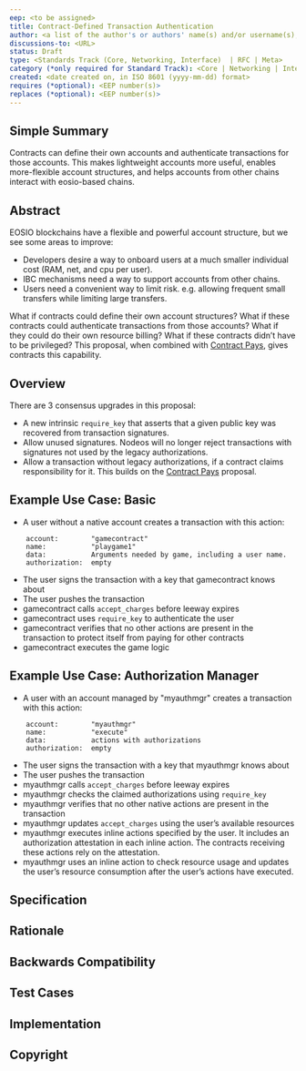 ```yaml
---
eep: <to be assigned>
title: Contract-Defined Transaction Authentication
author: <a list of the author's or authors' name(s) and/or username(s), or name(s) and email(s), e.g. (use with the parentheses or triangular brackets): FirstName LastName (@GitHubUsername), FirstName LastName <foo@bar.com>, FirstName (@GitHubUsername) and GitHubUsername (@GitHubUsername)>
discussions-to: <URL>
status: Draft
type: <Standards Track (Core, Networking, Interface)  | RFC | Meta>
category (*only required for Standard Track): <Core | Networking | Interface>
created: <date created on, in ISO 8601 (yyyy-mm-dd) format>
requires (*optional): <EEP number(s)>
replaces (*optional): <EEP number(s)>
---
```


<!--You can leave these HTML comments in your merged EEP and delete the visible duplicate text guides, they will not appear and may be helpful to refer to if you edit it again. This is the suggested template for new EEPs. Note that an EEP number will be assigned by an editor. When opening a pull request to submit your EEP, please use an abbreviated title in the filename, `eep-draft_title_abbrev.md`. The title should be 44 characters or less.-->

## Simple Summary
<!--"If you can't explain it simply, you don't understand it well enough." Provide a simplified and layman-accessible explanation of the EEP.-->

Contracts can define their own accounts and authenticate transactions for those accounts. This makes lightweight accounts more useful, enables more-flexible account structures, and helps accounts from other chains interact with eosio-based chains.

## Abstract
<!--A short (~200 word) description of the technical issue being addressed.-->

EOSIO blockchains have a flexible and powerful account structure, but we see some areas to improve:
* Developers desire a way to onboard users at a much smaller individual cost (RAM, net, and cpu per user). 
* IBC mechanisms need a way to support accounts from other chains.
* Users need a convenient way to limit risk. e.g. allowing frequent small transfers while limiting large transfers.

What if contracts could define their own account structures? What if these contracts could authenticate 
transactions from those accounts? What if they could do their own resource billing? What if these 
contracts didn’t have to be privileged? This proposal, when combined with
[Contract Pays](eep-draft_contract_pays.md), gives contracts this capability.

## Overview

There are 3 consensus upgrades in this proposal:
* A new intrinsic `require_key` that asserts that a given public key was recovered from transaction signatures.
* Allow unused signatures. Nodeos will no longer reject transactions with signatures not used by the legacy authorizations.
* Allow a transaction without legacy authorizations, if a contract claims responsibility for it. This builds on the [Contract Pays](eep-draft_contract_pays.md) proposal.

## Example Use Case: Basic
* A user without a native account creates a transaction with this action:
```
    account:        "gamecontract"
    name:           "playgame1"
    data:           Arguments needed by game, including a user name.
    authorization:  empty
```
* The user signs the transaction with a key that gamecontract knows about
* The user pushes the transaction
* gamecontract calls `accept_charges` before leeway expires
* gamecontract uses `require_key` to authenticate the user
* gamecontract verifies that no other actions are present in the transaction to protect itself from paying for other contracts
* gamecontract executes the game logic

## Example Use Case: Authorization Manager
* A user with an account managed by "myauthmgr" creates a transaction with this action:
```
    account:        "myauthmgr"
    name:           "execute"
    data:           actions with authorizations
    authorization:  empty
```
* The user signs the transaction with a key that myauthmgr knows about
* The user pushes the transaction
* myauthmgr calls `accept_charges` before leeway expires
* myauthmgr checks the claimed authorizations using `require_key`
* myauthmgr verifies that no other native actions are present in the transaction
* myauthmgr updates `accept_charges` using the user’s available resources
* myauthmgr executes inline actions specified by the user. It includes an authorization attestation in each inline action. The contracts receiving these actions rely on the attestation.
* myauthmgr uses an inline action to check resource usage and updates the user’s resource consumption after the user’s actions have executed.

## Specification
<!--The technical specification should describe the syntax and semantics of any new feature. The specification should be detailed enough to allow competing, interoperable implementations for any of the current EOSIO platforms.-->



## Rationale
<!--The rationale fleshes out the specification by describing what motivated the design and why particular design decisions were made. It should describe alternate designs that were considered and related work, e.g. how the feature is supported in other languages. The rationale may also provide evidence of consensus within the community, and should discuss important objections or concerns raised during discussion.-->

## Backwards Compatibility
<!--All EEPs that introduce backwards incompatibilities must include a section describing these incompatibilities and their severity. The EEP must explain how the author proposes to deal with these incompatibilities. EEP submissions without a sufficient backwards compatibility treatise may be rejected outright.-->

## Test Cases
<!--Test cases for an implementation are mandatory for EEPs that are affecting consensus changes. Other EEPs can choose to include links to test cases if applicable.-->

## Implementation
<!--The implementations must be completed before any EEP is given status "Final", but it need not be completed before the EEP is accepted. While there is merit to the approach of reaching consensus on the specification and rationale before writing code, the principle of "rough consensus and running code" is still useful when it comes to resolving many discussions of API details.-->

## Copyright
